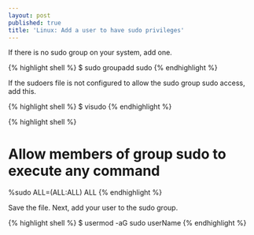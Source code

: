 ```yaml
---
layout: post
published: true
title: 'Linux: Add a user to have sudo privileges'
---
```

If there is no sudo group on your system, add one.

{% highlight shell %}
$ sudo groupadd sudo
{% endhighlight %}

If the sudoers file is not configured to allow the sudo group sudo access, add this.

{% highlight shell %}
$ visudo
{% endhighlight %}

{% highlight shell %}
# Allow members of group sudo to execute any command
%sudo   ALL=(ALL:ALL) ALL
{% endhighlight %}

Save the file. Next, add your  user to the sudo group.

{% highlight shell %}
$ usermod -aG sudo userName
{% endhighlight %}
